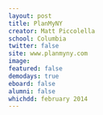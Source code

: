 ```yaml
---
layout: post
title: PlanMyNY
creator: Matt Piccolella
school: Columbia
twitter: false
site: www.planmyny.com
image:
featured: false
demodays: true
eboard: false
alumni: false
whichdd: february 2014
---
```

